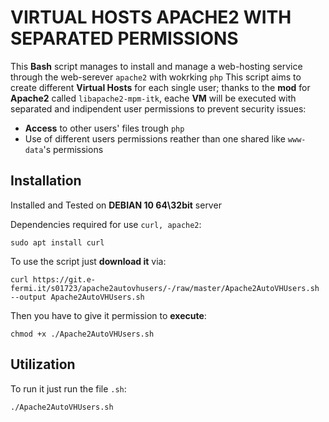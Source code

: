 # VIRTUAL HOSTS APACHE2 WITH SEPARATED PERMISSIONS

This **Bash** script manages to install and manage a web-hosting service through the web-serever `apache2` with wokrking `php`
This script aims to create different **Virtual Hosts** for each single user; thanks to the **mod** for **Apache2** called `libapache2-mpm-itk`, eache **VM**
will be executed with separated and indipendent user permissions to prevent security issues:

- **Access** to other users' files trough `php`
- Use of different users permissions reather than one shared like `www-data`'s permissions

## Installation

Installed and Tested on **DEBIAN 10 64\32bit** server

Dependencies required for use `curl, apache2`:

`sudo apt install curl`

To use the script just **download it** via:

`curl https://git.e-fermi.it/s01723/apache2autovhusers/-/raw/master/Apache2AutoVHUsers.sh --output Apache2AutoVHUsers.sh`

Then you have to give it permission to **execute**:

`chmod +x ./Apache2AutoVHUsers.sh`

## Utilization

To run it just run the file `.sh`:

`./Apache2AutoVHUsers.sh`
